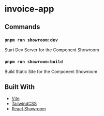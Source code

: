# invoice-app

## Commands

### `pnpm run showroom:dev`

Start Dev Server for the Component Showroom

### `pnpm run showroom:build`

Build Static Site for the Component Showroom

## Built With

- [Vite](https://vitejs.dev/)
- [TailwindCSS](https://tailwindcss.com/)
- [React Showroom](https://react-showroom.js.org/)
